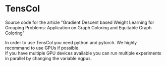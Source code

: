 # TensCol
Source code for the article "Gradient Descent based Weight Learning for Grouping Problems: Application on Graph Coloring and Equitable Graph Coloring"

In order to use TensCol you need python and pytorch. 
We highly recommand to use GPUs if possible.  
If you have multiple GPU devices available you can run multiple experiments in parallel by changing the variable ngpus. 
